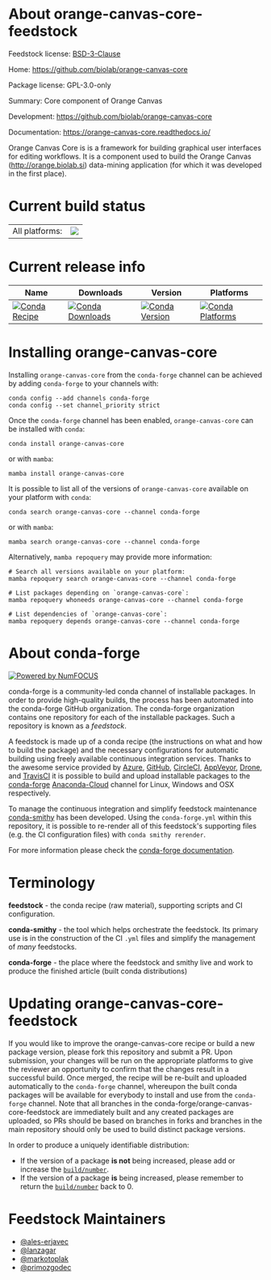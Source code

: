 About orange-canvas-core-feedstock
==================================

Feedstock license: [BSD-3-Clause](https://github.com/conda-forge/orange-canvas-core-feedstock/blob/main/LICENSE.txt)

Home: https://github.com/biolab/orange-canvas-core

Package license: GPL-3.0-only

Summary: Core component of Orange Canvas

Development: https://github.com/biolab/orange-canvas-core

Documentation: https://orange-canvas-core.readthedocs.io/

Orange Canvas Core is is a framework for building graphical user
interfaces for editing workflows. It is a component used to build
the Orange Canvas (http://orange.biolab.si) data-mining application
(for which it was developed in the first place).


Current build status
====================


<table><tr><td>All platforms:</td>
    <td>
      <a href="https://dev.azure.com/conda-forge/feedstock-builds/_build/latest?definitionId=7749&branchName=main">
        <img src="https://dev.azure.com/conda-forge/feedstock-builds/_apis/build/status/orange-canvas-core-feedstock?branchName=main">
      </a>
    </td>
  </tr>
</table>

Current release info
====================

| Name | Downloads | Version | Platforms |
| --- | --- | --- | --- |
| [![Conda Recipe](https://img.shields.io/badge/recipe-orange--canvas--core-green.svg)](https://anaconda.org/conda-forge/orange-canvas-core) | [![Conda Downloads](https://img.shields.io/conda/dn/conda-forge/orange-canvas-core.svg)](https://anaconda.org/conda-forge/orange-canvas-core) | [![Conda Version](https://img.shields.io/conda/vn/conda-forge/orange-canvas-core.svg)](https://anaconda.org/conda-forge/orange-canvas-core) | [![Conda Platforms](https://img.shields.io/conda/pn/conda-forge/orange-canvas-core.svg)](https://anaconda.org/conda-forge/orange-canvas-core) |

Installing orange-canvas-core
=============================

Installing `orange-canvas-core` from the `conda-forge` channel can be achieved by adding `conda-forge` to your channels with:

```
conda config --add channels conda-forge
conda config --set channel_priority strict
```

Once the `conda-forge` channel has been enabled, `orange-canvas-core` can be installed with `conda`:

```
conda install orange-canvas-core
```

or with `mamba`:

```
mamba install orange-canvas-core
```

It is possible to list all of the versions of `orange-canvas-core` available on your platform with `conda`:

```
conda search orange-canvas-core --channel conda-forge
```

or with `mamba`:

```
mamba search orange-canvas-core --channel conda-forge
```

Alternatively, `mamba repoquery` may provide more information:

```
# Search all versions available on your platform:
mamba repoquery search orange-canvas-core --channel conda-forge

# List packages depending on `orange-canvas-core`:
mamba repoquery whoneeds orange-canvas-core --channel conda-forge

# List dependencies of `orange-canvas-core`:
mamba repoquery depends orange-canvas-core --channel conda-forge
```


About conda-forge
=================

[![Powered by
NumFOCUS](https://img.shields.io/badge/powered%20by-NumFOCUS-orange.svg?style=flat&colorA=E1523D&colorB=007D8A)](https://numfocus.org)

conda-forge is a community-led conda channel of installable packages.
In order to provide high-quality builds, the process has been automated into the
conda-forge GitHub organization. The conda-forge organization contains one repository
for each of the installable packages. Such a repository is known as a *feedstock*.

A feedstock is made up of a conda recipe (the instructions on what and how to build
the package) and the necessary configurations for automatic building using freely
available continuous integration services. Thanks to the awesome service provided by
[Azure](https://azure.microsoft.com/en-us/services/devops/), [GitHub](https://github.com/),
[CircleCI](https://circleci.com/), [AppVeyor](https://www.appveyor.com/),
[Drone](https://cloud.drone.io/welcome), and [TravisCI](https://travis-ci.com/)
it is possible to build and upload installable packages to the
[conda-forge](https://anaconda.org/conda-forge) [Anaconda-Cloud](https://anaconda.org/)
channel for Linux, Windows and OSX respectively.

To manage the continuous integration and simplify feedstock maintenance
[conda-smithy](https://github.com/conda-forge/conda-smithy) has been developed.
Using the ``conda-forge.yml`` within this repository, it is possible to re-render all of
this feedstock's supporting files (e.g. the CI configuration files) with ``conda smithy rerender``.

For more information please check the [conda-forge documentation](https://conda-forge.org/docs/).

Terminology
===========

**feedstock** - the conda recipe (raw material), supporting scripts and CI configuration.

**conda-smithy** - the tool which helps orchestrate the feedstock.
                   Its primary use is in the construction of the CI ``.yml`` files
                   and simplify the management of *many* feedstocks.

**conda-forge** - the place where the feedstock and smithy live and work to
                  produce the finished article (built conda distributions)


Updating orange-canvas-core-feedstock
=====================================

If you would like to improve the orange-canvas-core recipe or build a new
package version, please fork this repository and submit a PR. Upon submission,
your changes will be run on the appropriate platforms to give the reviewer an
opportunity to confirm that the changes result in a successful build. Once
merged, the recipe will be re-built and uploaded automatically to the
`conda-forge` channel, whereupon the built conda packages will be available for
everybody to install and use from the `conda-forge` channel.
Note that all branches in the conda-forge/orange-canvas-core-feedstock are
immediately built and any created packages are uploaded, so PRs should be based
on branches in forks and branches in the main repository should only be used to
build distinct package versions.

In order to produce a uniquely identifiable distribution:
 * If the version of a package **is not** being increased, please add or increase
   the [``build/number``](https://docs.conda.io/projects/conda-build/en/latest/resources/define-metadata.html#build-number-and-string).
 * If the version of a package **is** being increased, please remember to return
   the [``build/number``](https://docs.conda.io/projects/conda-build/en/latest/resources/define-metadata.html#build-number-and-string)
   back to 0.

Feedstock Maintainers
=====================

* [@ales-erjavec](https://github.com/ales-erjavec/)
* [@lanzagar](https://github.com/lanzagar/)
* [@markotoplak](https://github.com/markotoplak/)
* [@primozgodec](https://github.com/primozgodec/)

